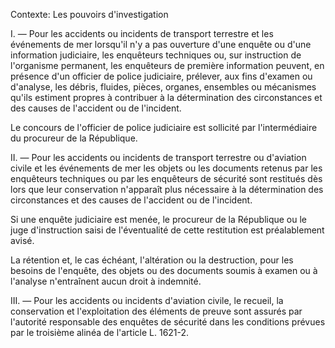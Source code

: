 Contexte: Les pouvoirs d'investigation

I. — Pour les accidents ou incidents de transport terrestre et les événements de mer lorsqu'il n'y a pas ouverture d'une enquête ou d'une information judiciaire, les enquêteurs techniques ou, sur instruction de l'organisme permanent, les enquêteurs de première information peuvent, en présence d'un officier de police judiciaire, prélever, aux fins d'examen ou d'analyse, les débris, fluides, pièces, organes, ensembles ou mécanismes qu'ils estiment propres à contribuer à la détermination des circonstances et des causes de l'accident ou de l'incident.

Le concours de l'officier de police judiciaire est sollicité par l'intermédiaire du procureur de la République.

II. — Pour les accidents ou incidents de transport terrestre ou d'aviation civile et les événements de mer les objets ou les documents retenus par les enquêteurs techniques ou par les enquêteurs de sécurité sont restitués dès lors que leur conservation n'apparaît plus nécessaire à la détermination des circonstances et des causes de l'accident ou de l'incident.

Si une enquête judiciaire est menée, le procureur de la République ou le juge d'instruction saisi de l'éventualité de cette restitution est préalablement avisé.

La rétention et, le cas échéant, l'altération ou la destruction, pour les besoins de l'enquête, des objets ou des documents soumis à examen ou à l'analyse n'entraînent aucun droit à indemnité.

III. — Pour les accidents ou incidents d'aviation civile, le recueil, la conservation et l'exploitation des éléments de preuve sont assurés par l'autorité responsable des enquêtes de sécurité dans les conditions prévues par le troisième alinéa de l'article L. 1621-2.